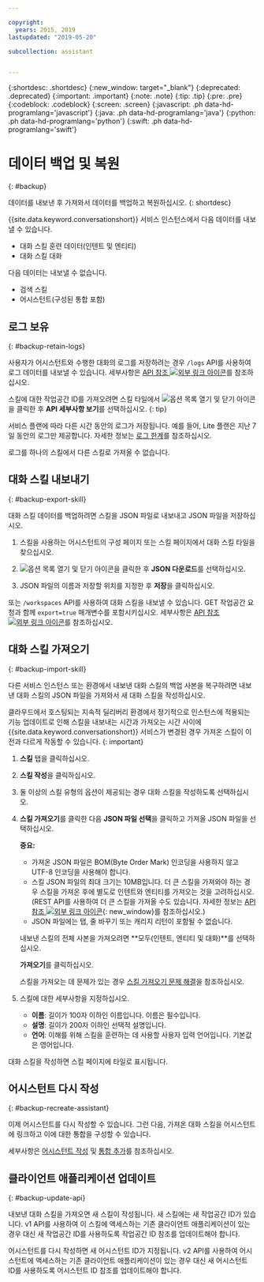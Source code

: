 ```yaml
---

copyright:
  years: 2015, 2019
lastupdated: "2019-05-20"

subcollection: assistant


---
```


{:shortdesc: .shortdesc}
{:new_window: target="_blank"}
{:deprecated: .deprecated}
{:important: .important}
{:note: .note}
{:tip: .tip}
{:pre: .pre}
{:codeblock: .codeblock}
{:screen: .screen}
{:javascript: .ph data-hd-programlang='javascript'}
{:java: .ph data-hd-programlang='java'}
{:python: .ph data-hd-programlang='python'}
{:swift: .ph data-hd-programlang='swift'}

# 데이터 백업 및 복원
{: #backup}

데이터를 내보낸 후 가져와서 데이터를 백업하고 복원하십시오.
{: shortdesc}

{{site.data.keyword.conversationshort}} 서비스 인스턴스에서 다음 데이터를 내보낼 수 있습니다.

- 대화 스킬 훈련 데이터(인텐트 및 엔티티)
- 대화 스킬 대화

다음 데이터는 내보낼 수 없습니다.

- 검색 스킬
- 어시스턴트(구성된 통합 포함)

## 로그 보유
{: #backup-retain-logs}

사용자가 어시스턴트와 수행한 대화의 로그를 저장하려는 경우 `/logs` API를 사용하여 로그 데이터를 내보낼 수 있습니다. 세부사항은 [API 참조 ![외부 링크 아이콘](../../icons/launch-glyph.svg "외부 링크 아이콘")](https://cloud.ibm.com/apidocs/assistant#list-log-events-in-a-workspace)를 참조하십시오.

스킬에 대한 작업공간 ID를 가져오려면 스킬 타일에서 ![옵션 목록 열기 및 닫기](images/kabob-beta.png) 아이콘을 클릭한 후 **API 세부사항 보기**를 선택하십시오.
{: tip}

서비스 플랜에 따라 다른 시간 동안의 로그가 저장됩니다. 예를 들어, Lite 플랜은 지난 7일 동안의 로그만 제공합니다. 자세한 정보는 [로그 한계](/docs/services/assistant?topic=assistant-logs#logs-limits)를 참조하십시오.

로그를 하나의 스킬에서 다른 스킬로 가져올 수 없습니다.

## 대화 스킬 내보내기
{: #backup-export-skill}

대화 스킬 데이터를 백업하려면 스킬을 JSON 파일로 내보내고 JSON 파일을 저장하십시오.

1.  스킬을 사용하는 어시스턴트의 구성 페이지 또는 스킬 페이지에서 대화 스킬 타일을 찾으십시오.

1.  ![옵션 목록 열기 및 닫기](images/kabob-beta.png) 아이콘을 클릭한 후 **JSON 다운로드**를 선택하십시오.

1.  JSON 파일의 이름과 저장할 위치를 지정한 후 **저장**을 클릭하십시오.

또는 `/workspaces` API를 사용하여 대화 스킬을 내보낼 수 있습니다. GET 작업공간 요청과 함께 `export=true` 매개변수를 포함시키십시오. 세부사항은 [API 참조 ![외부 링크 아이콘](../../icons/launch-glyph.svg "외부 링크 아이콘")](https://cloud.ibm.com/apidocs/assistant#get-information-about-a-workspace)를 참조하십시오.

## 대화 스킬 가져오기
{: #backup-import-skill}

다른 서비스 인스턴스 또는 환경에서 내보낸 대화 스킬의 백업 사본을 복구하려면 내보낸 대화 스킬의 JSON 파일을 가져와서 새 대화 스킬을 작성하십시오.

클라우드에서 호스팅되는 지속적 딜리버리 환경에서 정기적으로 인스턴스에 적용되는 기능 업데이트로 인해 스킬을 내보내는 시간과 가져오는 시간 사이에 {{site.data.keyword.conversationshort}} 서비스가 변경된 경우 가져온 스킬이 이전과 다르게 작동할 수 있습니다.
{: important}

1.  **스킬** 탭을 클릭하십시오.

1.  **스킬 작성**을 클릭하십시오.

1.  둘 이상의 스킬 유형의 옵션이 제공되는 경우 대화 스킬을 작성하도록 선택하십시오.

1.  **스킬 가져오기**를 클릭한 다음 **JSON 파일 선택**을 클릭하고 가져올 JSON 파일을 선택하십시오.

    **중요:**

    - 가져온 JSON 파일은 BOM(Byte Order Mark) 인코딩을 사용하지 않고 UTF-8 인코딩을 사용해야 합니다.
    - 스킬 JSON 파일의 최대 크기는 10MB입니다. 더 큰 스킬을 가져와야 하는 경우 스킬을 가져온 후에 별도로 인텐트와 엔티티를 가져오는 것을 고려하십시오. (REST API를 사용하여 더 큰 스킬을 가져올 수도 있습니다. 자세한 정보는 [API 참조 ![외부 링크 아이콘](../../icons/launch-glyph.svg "외부 링크 아이콘")](https://cloud.ibm.com/apidocs/assistant#create-workspace){: new_window}를 참조하십시오.)
    - JSON 파일에는 탭, 줄 바꾸기 또는 캐리지 리턴이 포함될 수 없습니다.

    내보낸 스킬의 전체 사본을 가져오려면 **모두(인텐트, 엔티티 및 대화)**를 선택하십시오.

    **가져오기**를 클릭하십시오.

    스킬을 가져오는 데 문제가 있는 경우 [스킬 가져오기 문제 해결](/docs/services/assistant?topic=assistant-skill-add#skill-add-import-errors)을 참조하십시오.

1.  스킬에 대한 세부사항을 지정하십시오.

    - **이름**: 길이가 100자 이하인 이름입니다. 이름은 필수입니다.
    - **설명**: 길이가 200자 이하인 선택적 설명입니다.
    - **언어**: 이해를 위해 스킬을 훈련하는 데 사용할 사용자 입력 언어입니다. 기본값은 영어입니다.

대화 스킬을 작성하면 스킬 페이지에 타일로 표시됩니다.

## 어시스턴트 다시 작성
{: #backup-recreate-assistant}

이제 어시스턴트를 다시 작성할 수 있습니다. 그런 다음, 가져온 대화 스킬을 어시스턴트에 링크하고 이에 대한 통합을 구성할 수 있습니다.

세부사항은 [어시스턴트 작성](/docs/services/assistant?topic=assistant-assistant-add) 및 [통합 추가](/docs/services/assistant?topic=assistant-deploy-integration-add#deploy-integration-add-task)를 참조하십시오.

## 클라이언트 애플리케이션 업데이트
{: #backup-update-api}

내보낸 대화 스킬을 가져오면 새 스킬이 작성됩니다. 새 스킬에는 새 작업공간 ID가 있습니다. v1 API를 사용하여 이 스킬에 액세스하는 기존 클라이언트 애플리케이션이 있는 경우 대신 새 작업공간 ID를 사용하도록 작업공간 ID 참조를 업데이트해야 합니다.

어시스턴트를 다시 작성하면 새 어시스턴트 ID가 지정됩니다. v2 API를 사용하여 어시스턴트에 액세스하는 기존 클라이언트 애플리케이션이 있는 경우 대신 새 어시스턴트 ID를 사용하도록 어시스턴트 ID 참조를 업데이트해야 합니다.
